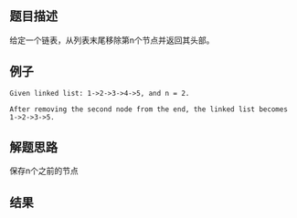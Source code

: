## 题目描述

给定一个链表，从列表末尾移除第n个节点并返回其头部。

## 例子
```
Given linked list: 1->2->3->4->5, and n = 2.

After removing the second node from the end, the linked list becomes 1->2->3->5.
```
## 解题思路

保存n个之前的节点

## 结果
